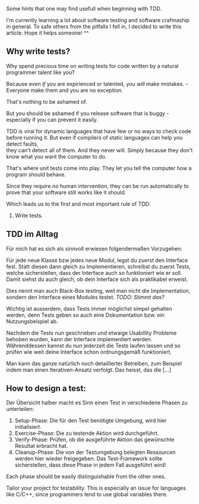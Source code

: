 <!--
.. title: Thoughts on writing software tests
.. slug: thoughts-on-writing-software-tests
.. date: 05/30/2014 08:36:47 PM UTC+02:00
.. tags: testing,programming,draft
.. link: 
.. description: 
.. type: text
-->

Some hints that one may find usefull when beginning with TDD.

I'm currently learning a lot about software testing and software crafmaship
in general. To safe others from the pitfalls I fell in, I decided
to write this article. Hope it helps someone! ^^


## Why write tests?

Why spend precious time on writing tests
for code written by a natural programmer talent like you?

Because even *if* you are expirienced or talented,
you *will* make mistakes. - Everyone make them and you are no exception.

That's nothing to be ashamed of.

But you should be ashamed if you release software that is buggy -
especially if you can prevent it easily.

TDD is viral for dynamic languages that have few or no ways to check code before running it.
But even if compilers of static languages can help you detect faults,  
they can't detect all of them.
And they never will.
Simply because they don't know what you want the computer to do.

That's where unit tests come into play.
They let you tell the computer how a program should behave.

Since they require no human intervention,
they can be run automatically to prove that your software still works like it should.

Which leads us to the first and most important rule of TDD:
1. Write tests.


## TDD im Alltag

Für mich hat es sich als sinnvoll erwiesen folgendermaßen Vorzugehen:

Für jede neue Klasse bzw jedes neue Modul, legst du zuerst den Interface
fest. Statt diesen dann gleich zu Implementieren, schreibst du zuerst
Tests, welche sicherstellen, dass der Interface auch so funktioniert
wie er soll. Damit siehst du auch gleich, ob dein Interface sich
als praktikabel erweist.

Dies nennt man auch Black-Box testing, weil man nicht die Implementation,
sondern den Interface eines Modules testet.
*TODO: Stimmt das?*

Wichtig ist ausserdem, dass Tests immer möglichst simpel gehalten werden,
denn Tests geben so auch eine Dokumentation bzw. ein Nutzungsbeispiel ab.

Nachdem die Tests nun geschrieben und etwaige Usabillity Probleme behoben
wurden, kann der Interface implementiert werden.
Währenddessen kannst du nun jederzeit die Tests laufen lassen und so
prüfen wie weit deine Interface schon ordnungsgemäß funktioniert.

Man kann das ganze natürlich noch detaillierter Betreiben,
zum Beispiel indem man einen Iterativen-Ansatz verfolgt.
Das heisst, das die [...]


## How to design a test:

Der Übersicht halber macht es Sinn einen Test in verschiedene Phasen
zu unterteilen:

1. Setup-Phase:
   Die für den Test benötigte Umgebung, wird hier initialisiert.
2. Exercise-Phase:
   Die zu testende Aktion wird durchgeführt.
3. Verify-Phase:
   Prüfen, ob die ausgeführte Aktion das gewünschte Resultat erbracht hat.
4. Cleanup-Phase:
   Die von der Testumgebung belegten Ressourcen werden hier wieder
   freigegeben. Das Test-Framework sollte sicherstellen, dass diese Phase
   in jedem Fall ausgeführt wird!

Each phase should be easily distinguishable from the other ones.

Tailor your project for testability.
This is especially an issue for languages like C/C++,
since programmers tend to use global variables there.
